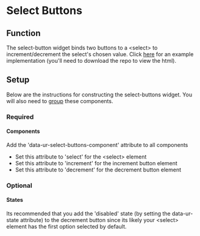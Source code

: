# Select Buttons #

## Function ##

The select-button widget binds two buttons to a &lt;select&gt; to increment/decrement the select's chosen value. Click [here](uranium/blob/master/examples/select_buttons.html) for an example implementation (you'll need to download the repo to view the html).

## Setup ##

Below are the instructions for constructing the select-buttons widget. You will also need to [group](uranium/blob/master/doc/model/grouping.md) these components.

### Required ###

#### Components ####

Add the 'data-ur-select-buttons-component' attribute to all components

*  Set this attribute to 'select' for the &lt;select&gt; element
*  Set this attribute to 'increment' for the increment button element
*  Set this attribute to 'decrement' for the decrement button element

### Optional ###

#### States ####

Its recommended that you add the 'disabled' state (by setting the data-ur-state attribute) to the decrement button since its likely your &lt;select&gt; element has the first option selected by default.